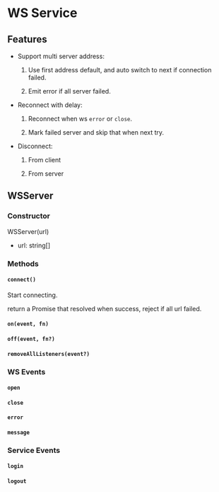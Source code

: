 # WS Service

## Features

- Support multi server address:

  1. Use first address default, and auto switch to next if connection failed.

  2. Emit error if all server failed.

- Reconnect with delay:

  1. Reconnect when ws `error` or `close`.

  2. Mark failed server and skip that when next try.

- Disconnect:

  1. From client

  2. From server

## WSServer

### Constructor

WSServer(url)

- url: string[]

### Methods

#### `connect()`

Start connecting. 

return a Promise that resolved when success, reject if all url failed. 

#### `on(event, fn)`

#### `off(event, fn?)`

#### `removeAllListeners(event?)`

### WS Events

#### `open`

#### `close`

#### `error`

#### `message`

### Service Events

#### `login`

#### `logout`
